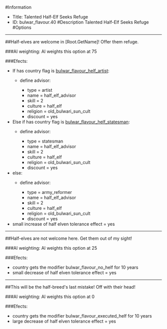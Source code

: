 #Information
 - Title: Talented Half-Elf Seeks Refuge
 - ID: bulwar_flavour.40
#Description
Talented Half-Elf Seeks Refuge
#Options

___
##Half-elves are welcome in [Root.GetName]! Offer them refuge.

###AI weighting:
AI weights this option at 75


###Efects:<ul><li>If has country flag is [bulwar_flavour_helf_artist](../flags/bulwar_flavour_helf_artist.md):</li><ul><li>define advisor:</li><ul><li>type = artist</li><li>name = half_elf_advisor</li><li>skill = 2</li><li>culture = half_elf</li><li>religion = old_bulwari_sun_cult</li><li>discount = yes</li></ul></ul><li>Else if has country flag is [bulwar_flavour_helf_statesman](../flags/bulwar_flavour_helf_statesman.md):</li><ul><li>define advisor:</li><ul><li>type = statesman</li><li>name = half_elf_advisor</li><li>skill = 2</li><li>culture = half_elf</li><li>religion = old_bulwari_sun_cult</li><li>discount = yes</li></ul></ul><li>else:</li><ul><li>define advisor:</li><ul><li>type = army_reformer</li><li>name = half_elf_advisor</li><li>skill = 2</li><li>culture = half_elf</li><li>religion = old_bulwari_sun_cult</li><li>discount = yes</li></ul></ul><li>small increase of half elven tolerance effect = yes</li></ul>

___
##Half-elves are not welcome here. Get them out of my sight!

###AI weighting:
AI weights this option at 25


###Efects:<ul><li>country gets the modifier bulwar_flavour_no_helf for 10 years</li><li>small decrease of half elven tolerance effect = yes</li></ul>

___
##This will be the half-breed's last mistake! Off with their head!

###AI weighting:
AI weights this option at 0


###Efects:<ul><li>country gets the modifier bulwar_flavour_executed_helf for 10 years</li><li>large decrease of half elven tolerance effect = yes</li></ul>
